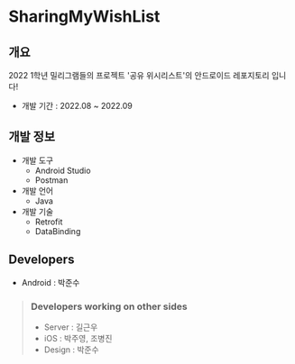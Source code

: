 # SharingMyWishList

## 개요
2022 1학년 밀리그램들의 프로젝트 '공유 위시리스트'의 안드로이드 레포지토리 입니다!

- 개발 기간 : 2022.08 ~ 2022.09

## 개발 정보
- 개발 도구
  - Android Studio
  - Postman
- 개발 언어
  - Java
- 개발 기술
  - Retrofit
  - DataBinding

## Developers

- Android : 박준수

> ### Developers working on other sides
> - Server : 길근우
> - iOS : 박주영, 조병진
> - Design : 박준수
